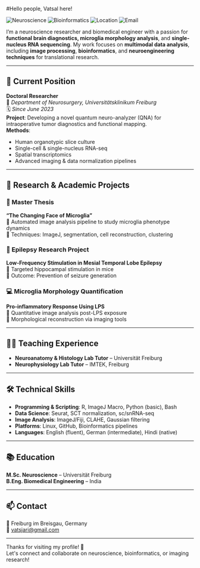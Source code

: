 #Hello people, Vatsal here! 

![Neuroscience](https://img.shields.io/badge/Field-Neuroscience-blue)
![Bioinformatics](https://img.shields.io/badge/Field-Bioinformatics-blue)
![Location](https://img.shields.io/badge/Location-Freiburg,%20Germany-green)
![Email](https://img.shields.io/badge/Email-vatsjari@gmail.com-orange)

I’m a neuroscience researcher and biomedical engineer with a passion for **functional brain diagnostics, microglia morphology analysis**, and **single-nucleus RNA sequencing**. My work focuses on **multimodal data analysis**, including **image processing**, **bioinformatics**, and **neuroengineering techniques** for translational research.

---

## 🧠 Current Position

**Doctoral Researcher**  
📍 *Department of Neurosurgery, Universitätsklinikum Freiburg*  
🗓️ *Since June 2023*  
**Project**: Developing a novel quantum neuro-analyzer (QNA) for intraoperative tumor diagnostics and functional mapping.  
**Methods**:  
- Human organotypic slice culture  
- Single-cell & single-nucleus RNA-seq  
- Spatial transcriptomics  
- Advanced imaging & data normalization pipelines  

---

## 🔬 Research & Academic Projects

### 🧪 Master Thesis  
**“The Changing Face of Microglia”**  
🔹 Automated image analysis pipeline to study microglia phenotype dynamics  
🔹 Techniques: ImageJ, segmentation, cell reconstruction, clustering  

### 🧬 Epilepsy Research Project  
**Low-Frequency Stimulation in Mesial Temporal Lobe Epilepsy**  
🔹 Targeted hippocampal stimulation in mice  
🔹 Outcome: Prevention of seizure generation  

### 💻 Microglia Morphology Quantification  
**Pro-inflammatory Response Using LPS**  
🔹 Quantitative image analysis post-LPS exposure  
🔹 Morphological reconstruction via imaging tools  

---

## 👨‍🏫 Teaching Experience

- **Neuroanatomy & Histology Lab Tutor** – Universität Freiburg  
- **Neurophysiology Lab Tutor** – IMTEK, Freiburg  


---

## 🛠️ Technical Skills

- **Programming & Scripting**: R, ImageJ Macro, Python (basic), Bash  
- **Data Science**: Seurat, SCT normalization, sc/snRNA-seq  
- **Image Analysis**: ImageJ/Fiji, CLAHE, Gaussian filtering  
- **Platforms**: Linux, GitHub, Bioinformatics pipelines  
- **Languages**: English (fluent), German (intermediate), Hindi (native)

---

## 📚 Education

**M.Sc. Neuroscience** – Universität Freiburg  
**B.Eng. Biomedical Engineering** – India  

---

## 📫 Contact

📍 Freiburg im Breisgau, Germany  
📧 vatsjari@gmail.com

---

Thanks for visiting my profile! 🙌  
Let's connect and collaborate on neuroscience, bioinformatics, or imaging research!
